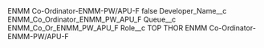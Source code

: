 <?xml version="1.0" encoding="UTF-8"?>
<CustomMetadata xmlns="http://soap.sforce.com/2006/04/metadata" xmlns:xsi="http://www.w3.org/2001/XMLSchema-instance" xmlns:xsd="http://www.w3.org/2001/XMLSchema">
    <label>ENMM Co-Ordinator-ENMM-PW/APU-F</label>
    <protected>false</protected>
    <values>
        <field>Developer_Name__c</field>
        <value xsi:type="xsd:string">ENMM_Co_Ordinator_ENMM_PW_APU_F</value>
    </values>
    <values>
        <field>Queue__c</field>
        <value xsi:type="xsd:string">ENMM_Co_Or_ENMM_PW_APU_F</value>
    </values>
    <values>
        <field>Role__c</field>
        <value xsi:type="xsd:string">TOP THOR ENMM Co-Ordinator-ENMM-PW/APU-F</value>
    </values>
</CustomMetadata>
